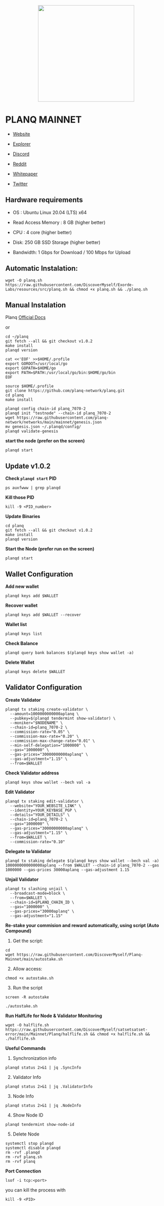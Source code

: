 <div classname="logo">

<p align="center">
  <img height="300" height="auto" src="https://user-images.githubusercontent.com/78480857/208048940-257c3d9c-3dae-4f6d-ad0d-bba3f4ceb541.png">
</div>


# PLANQ MAINNET

- [Website](https://planq.network/)

- [Explorer](https://explorer.planq.network/)

- [Discord](https://discord.gg/zmjTn49k)

- [Reddit](https://www.reddit.com/r/planq_network)

- [Whitepaper](https://planq.network/whitepaper)

- [Twitter](https://twitter.com/PlanqFoundation)

## Hardware requirements
- OS : Ubuntu Linux 20.04 (LTS) x64

- Read Access Memory : 8 GB (higher better)

- CPU : 4 core (higher better)

- Disk: 250 GB SSD Storage (higher better)

- Bandwidth: 1 Gbps for Download / 100 Mbps for Upload


## Automatic Instalation:
```
wget -O planq.sh https://raw.githubusercontent.com/DiscoverMyself/Exorde-Labs/resources/src/planq.sh && chmod +x planq.sh && ./planq.sh
```

## Manual Instalation
Planq [Official Docs](https://docs.planq.network/)

or

```
cd ~/planq
git fetch --all && git checkout v1.0.2
make install 
planqd version
```

```
cat <<'EOF' >>$HOME/.profile
export GOROOT=/usr/local/go
export GOPATH=$HOME/go
export PATH=$PATH:/usr/local/go/bin:$HOME/go/bin
EOF
```
```
source $HOME/.profile
git clone https://github.com/planq-network/planq.git
cd planq
make install
```
```
planqd config chain-id planq_7070-2
planqd init "testnode" --chain-id planq_7070-2
wget https://raw.githubusercontent.com/planq-network/networks/main/mainnet/genesis.json
mv genesis.json ~/.planqd/config/
planqd validate-genesis
```

**start the node (prefer on the screen)**
```
planqd start
```


## Update v1.0.2

**Check `planqd start` PID**
```
ps auxfwww | grep planqd
```

**Kill those PID**
```
kill -9 <PID_number>
```

**Update Binaries**
```
cd planq
git fetch --all && git checkout v1.0.2
make install 
planqd version
```

**Start the Node (prefer run on the screen)**
```
planqd start
```

## Wallet Configuration
**Add new wallet**
```
planqd keys add $WALLET
```

**Recover wallet**
```
planqd keys add $WALLET --recover
```

**Wallet list**
```
planqd keys list
```

**Check Balance**
```
planqd query bank balances $(planqd keys show wallet -a)
```

**Delete Wallet**
```
planqd keys delete $WALLET
```


## Validator Configuration
**Create Validator**
```
planqd tx staking create-validator \
  --amount=1000000000000aplanq \
  --pubkey=$(planqd tendermint show-validator) \
  --moniker="$NODENAME" \
  --chain-id=planq_7070-2 \
  --commission-rate="0.05" \
  --commission-max-rate="0.20" \
  --commission-max-change-rate="0.01" \
  --min-self-delegation="1000000" \
  --gas="1000000" \
  --gas-prices="30000000000aplanq" \
  --gas-adjustment="1.15" \
  --from=$WALLET
```

**Check Validator address**

```
planqd keys show wallet --bech val -a
```

**Edit Validator**

```
planqd tx staking edit-validator \
  --website="YOUR_WEBSITE_LINK" \
  --identity=YOUR_KEYBASE_PGP \
  --details="YOUR_DETAILS" \
  --chain-id=planq_7070-2 \
  --gas="1000000" \
  --gas-prices="30000000000aplanq" \
  --gas-adjustment="1.15" \
  --from=$WALLET \
  --commission-rate="0.10"
```
 
**Delegate to Validator**
```
planqd tx staking delegate $(planqd keys show wallet --bech val -a) 1000000000000000aplanq --from $WALLET --chain-id planq_7070-2 --gas 1000000 --gas-prices 30000aplanq --gas-adjustment 1.15
```

**Unjail Validator**
```
planqd tx slashing unjail \
  --broadcast-mode=block \
  --from=$WALLET \
  --chain-id=$PLANQ_CHAIN_ID \
  --gas="1000000" \
  --gas-prices="30000aplanq" \
  --gas-adjustment="1.15" 
```

**Re-stake your commision and reward automatically, using script (Auto Compound)**

1. Get the script:
```
cd
wget https://raw.githubusercontent.com/DiscoverMyself/Planq-Mainnet/main/autostake.sh
```

2. Allow access:
```
chmod +x autostake.sh
```
3. Run the script
```
screen -R autostake
```
```
./autostake.sh
```

**Run HalfLife for Node & Validator Monitoring**
```
wget -O halflife.sh https://raw.githubusercontent.com/DiscoverMyself/satsetsatset-error/main/Mainnet/Planq/halflife.sh && chmod +x halflife.sh && ./halflife.sh
```
  
**Useful Commands**
1. Synchronization info

`
planqd status 2>&1 | jq .SyncInfo
`

2. Validator Info

`
planqd status 2>&1 | jq .ValidatorInfo
`

3. Node Info

`
planqd status 2>&1 | jq .NodeInfo
`

4. Show Node ID

`
planqd tendermint show-node-id
`

5. Delete Node

```
systemctl stop planqd
systemctl disable planqd
rm -rvf .planqd
rm -rvf planq.sh
rm -rvf planq
```

**Port Connection**
```
lsof -i tcp:<port>
```

you can kill the process with
```
kill -9 <PID>
```
